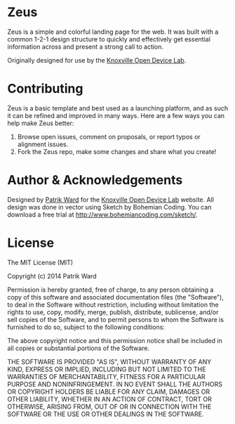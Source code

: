 Zeus
====

Zeus is a simple and colorful landing page for the web. It was built with a common 1-2-1 design structure to quickly and effectively get essential information across and present a strong call to action.

Originally designed for use by the <a href="http://knoxdevicelab.org">Knoxville Open Device Lab</a>.

Contributing
===

Zeus is a basic template and best used as a launching platform, and as such it can be refined and improved in many ways. Here are a few ways you can help make Zeus better:

1. Browse open issues, comment on proposals, or report typos or alignment issues.
2. Fork the Zeus repo, make some changes and share what you create!

Author & Acknowledgements
===

Designed by <a href="http://patrikward.com">Patrik Ward</a> for the <a href="http://knoxdevicelab.org">Knoxville Open Device Lab</a> website. All design was done in vector using Sketch by Bohemian Coding. You can download a free trial at http://www.bohemiancoding.com/sketch/.

License
===

The MIT License (MIT)

Copyright (c) 2014 Patrik Ward

Permission is hereby granted, free of charge, to any person obtaining a copy of this software and associated documentation files (the "Software"), to deal in the Software without restriction, including without limitation the rights to use, copy, modify, merge, publish, distribute, sublicense, and/or sell copies of the Software, and to permit persons to whom the Software is furnished to do so, subject to the following conditions:

The above copyright notice and this permission notice shall be included in all copies or substantial portions of the Software.

THE SOFTWARE IS PROVIDED "AS IS", WITHOUT WARRANTY OF ANY KIND, EXPRESS OR IMPLIED, INCLUDING BUT NOT LIMITED TO THE WARRANTIES OF MERCHANTABILITY, FITNESS FOR A PARTICULAR PURPOSE AND NONINFRINGEMENT. IN NO EVENT SHALL THE AUTHORS OR COPYRIGHT HOLDERS BE LIABLE FOR ANY CLAIM, DAMAGES OR OTHER LIABILITY, WHETHER IN AN ACTION OF CONTRACT, TORT OR OTHERWISE, ARISING FROM, OUT OF OR IN CONNECTION WITH THE SOFTWARE OR THE USE OR OTHER DEALINGS IN THE SOFTWARE.
